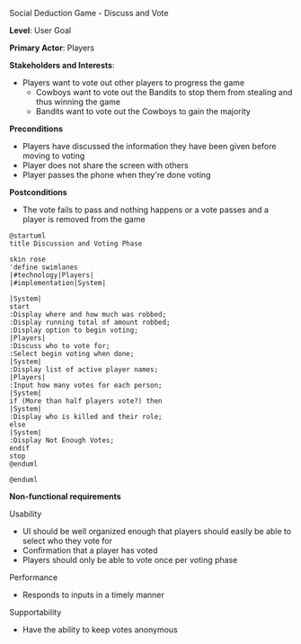 Social Deduction Game - Discuss and Vote

**Level**: User Goal

**Primary Actor**: Players

**Stakeholders and Interests**:
- Players want to vote out other players to progress the game
  - Cowboys want to vote out the Bandits to stop them from stealing and thus winning the game
  - Bandits want to vote out the Cowboys to gain the majority

**Preconditions**
- Players have discussed the information they have been given before moving to voting
- Player does not share the screen with others
- Player passes the phone when they're done voting

**Postconditions**
- The vote fails to pass and nothing happens or a vote passes and a player is removed from the game

```plantuml
@startuml
title Discussion and Voting Phase

skin rose
'define swimlanes
|#technology|Players|
|#implementation|System|

|System|
start
:Display where and how much was robbed;
:Display running total of amount robbed;
:Display option to begin voting;
|Players|
:Discuss who to vote for;
:Select begin voting when done;
|System|
:Display list of active player names;
|Players|
:Input how many votes for each person;
|System|
if (More than half players vote?) then
|System|
:Display who is killed and their role;
else
|System|
:Display Not Enough Votes;
endif
stop
@enduml

@enduml
```

**Non-functional requirements**

Usability
- UI should be well organized enough that players should easily be able to select who they vote for
- Confirmation that a player has voted
- Players should only be able to vote once per voting phase

Performance
- Responds to inputs in a timely manner

Supportability
- Have the ability to keep votes anonymous
